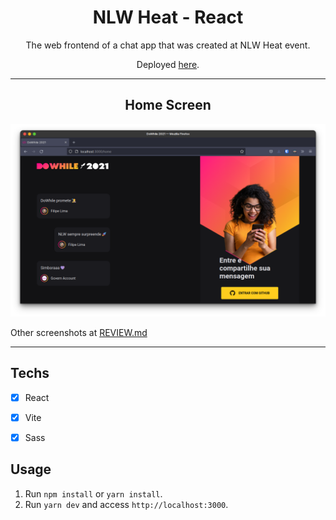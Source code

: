 <h1 align="center">
NLW Heat - React
</h1>

<p align="center">The web frontend of a chat app that was created at NLW Heat event.</p>
<p align="center">Deployed <a href="https://nlw-react.vercel.app">here</a>.</p>

<hr>

<h2 align="center">
Home Screen
</h2>

<p align="center">
  <img width="600" src="./src/assets/screenshots/screenshot1.png" alt="" />
<p/>

Other screenshots at [REVIEW.md](./REVIEW.md)

<hr>


## Techs

- [x] React
- [x] Vite
- [x] Sass


## Usage

1. Run `npm install` or `yarn install`.<br />
2. Run `yarn dev` and access `http://localhost:3000`.<br />
